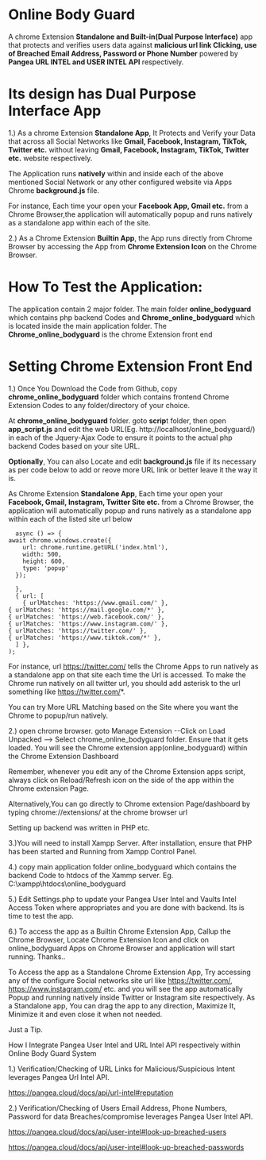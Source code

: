 # Online Body Guard

A chrome Extension **Standalone and Built-in(Dual Purpose Interface)** app that protects and verifies users data against **malicious url link Clicking, 
use of Breached Email Address, Password or Phone Number** powered by  **Pangea URL INTEL and USER INTEL API** respectively.


# Its design has Dual Purpose Interface App

1.) As a chrome Extension **Standalone App**, It Protects and Verify your Data that across all Social Networks like **Gmail, Facebook, Instagram, TikTok, Twitter etc.** 
without leaving **Gmail, Facebook, Instagram, TikTok, Twitter etc.** website respectively.

The Application runs **natively** within and inside each of the above mentioned Social Network or any other configured website via Apps Chrome **background.js** file.

For instance, Each time your open your **Facebook App, Gmail etc.** from a Chrome Browser,the application will automatically popup and runs natively as a standalone app within each of the site.


2.) As a Chrome Extension **Builtin App**, the App runs directly from Chrome Browser by accessing the App from **Chrome Extension Icon** on the Chrome Browser.



# How To Test the Application:

The application contain 2 major folder.  The main folder **online_bodyguard** which contains php backend Codes and **Chrome_online_bodyguard** which is located inside
the main application folder.  The **Chrome_online_bodyguard** is the chrome Extension front end



# Setting Chrome Extension Front End


1.) Once You Download the Code from Github, copy **chrome_online_bodyguard** folder which contains frontend Chrome Extension Codes to any folder/directory of your choice.

At **chrome_online_bodyguard** folder. goto **scrip**t folder, then open **app_script.js** and edit the web URL(Eg. http://localhost/online_bodyguard/) in each of the  Jquery-Ajax Code 
to ensure it points to the actual php backend Codes based on your site URL.



**Optionally**, You can also Locate and edit **background.js** file if its necessary as per code below to add or reove more URL link or better leave it the way it is.

 As Chrome Extension **Standalone App**, Each time your open your **Facebook, Gmail, Instagram, Twitter Site etc.** from a Chrome Browser,  the application will automatically popup and runs natively as a standalone app within each of the listed site url below

```chrome.webNavigation.onCompleted.addListener(
  async () => {
await chrome.windows.create({
    url: chrome.runtime.getURL('index.html'),
    width: 500,
    height: 600,
    type: 'popup'
  });

  },
  { url: [
    { urlMatches: 'https://www.gmail.com/' },
{ urlMatches: 'https://mail.google.com/*' },
{ urlMatches: 'https://web.facebook.com/' },
{ urlMatches: 'https://www.instagram.com/' },
{ urlMatches: 'https://twitter.com/' },
{ urlMatches: 'https://www.tiktok.com/*' },
  ] },
);
```


For instance, url https://twitter.com/ tells the Chrome Apps to run natively as a standalone app on that site each time the Url is accessed. 
To make the Chrome run natively on all twitter url, you should add asterisk to the url something like https://twitter.com/*.

You can try More URL Matching based on the Site where you want the Chrome to popup/run natively.



2.) open chrome browser. goto Manage Extension --Click on Load Unpacked --> Select chrome_online_bodyguard folder. Ensure that it gets loaded.
 You will see the Chrome extension app(online_bodyguard) within the Chrome Extension Dashboard

Remember, whenever you edit any of the Chrome Extension apps script, always click on Reload/Refresh icon on the side of the app within the Chrome extension Page.



Alternatively,You can go directly to Chrome extension Page/dashboard by typing chrome://extensions/ at the chrome browser url



 Setting up backend was written in PHP etc.



3.)You will need to install Xampp Server. After installation, ensure that PHP has been started and Running from Xampp Control Panel.


4.) copy main application folder online_bodyguard which contains the backend Code to htdocs of the Xammp server. Eg. C:\xampp\htdocs\online_bodyguard



5.) Edit Settings.php to update your Pangea User Intel and Vaults Intel  Access Token  where appropriates and you are done with backend.  Its is time to test the app.


6.) To access the app as a Builtin Chrome Extension App, Callup the Chrome Browser, Locate Chrome Extension Icon and click on online_bodyguard Apps on Chrome Browser 
and application will start running. Thanks.. 


To Access the app as a Standalone Chrome Extension App, Try accessing any of  the configure Social networks site url like  https://twitter.com/,  https://www.instagram.com/ etc.
 and you will see the app automatically Popup and running natively inside Twitter or Instagram site respectively. As a Standalone app, You can drag the app to any
 direction, Maximize It, Minimize it and even close it when not needed.





Just a Tip.

How I Integrate Pangea User Intel and URL Intel API respectively within Online Body Guard System


1.) Verification/Checking of URL Links for Malicious/Suspicious Intent leverages Pangea Url Intel API.

https://pangea.cloud/docs/api/url-intel#reputation

2.) Verification/Checking of Users Email Address, Phone Numbers, Password for data Breaches/compromise leverages Pangea User Intel API.

https://pangea.cloud/docs/api/user-intel#look-up-breached-users

https://pangea.cloud/docs/api/user-intel#look-up-breached-passwords






